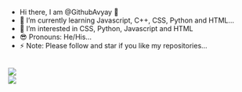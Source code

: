 - Hi there, I am @GithubAvyay 👋
- 🌱 I’m currently learning Javascript, C++, CSS, Python and HTML...
- 👀 I’m interested in CSS, Python, Javascript and HTML
- 😎 Pronouns: He/His...
- ⚡ Note: Please follow and star if you like my repositories...

<br>
<img src='https://github-readme-stats.vercel.app/api?username=GithubAvyay&show_icons=true&theme=merko&count_private=true&line_height=40' align="left" />
<br>
<img src='https://github-readme-stats.vercel.app/api/top-langs/?username=GithubAvyay&theme=tokyonight&hide_langs_below=4' align="middle" />
